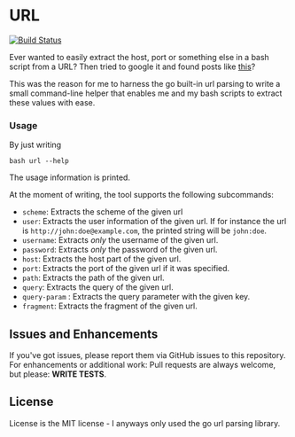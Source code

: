 URL
===
[![Build Status](https://travis-ci.org/Adracus/url.svg?branch=master)](https://travis-ci.org/Adracus/url)

Ever wanted to easily extract the host, port or something
else in a bash script from a URL? Then tried to google it
and found posts like [this](http://stackoverflow.com/questions/6174220/parse-url-in-shell-script)?

This was the reason for me to harness the go built-in url
parsing to write a small command-line helper that enables
me and my bash scripts to extract these values with ease.

### Usage

By just writing

``bash
url --help
``

The usage information is printed.

At the moment of writing, the tool supports the following subcommands:

* `scheme`: Extracts the scheme of the given url
* `user`: Extracts the user information of the given url. If for instance
  the url is `http://john:doe@example.com`, the printed string will be
  `john:doe`.
* `username`: Extracts _only_ the username of the given url.
* `password`: Extracts _only_ the password of the given url.
* `host`: Extracts the host part of the given url.
* `port`: Extracts the port of the given url if it was specified.
* `path`: Extracts the path of the given url.
* `query`: Extracts the query of the given url.
* `query-param` <name>: Extracts the query parameter with the given key.
* `fragment`: Extracts the fragment of the given url.

## Issues and Enhancements

If you've got issues, please report them via GitHub issues to this repository.
For enhancements or additional work: Pull requests are always welcome, but
please: __WRITE TESTS__.

## License

License is the MIT license - I anyways only used the go url parsing library.

